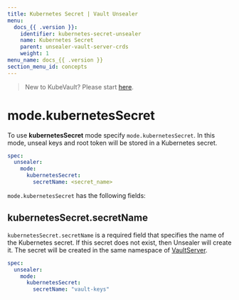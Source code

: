 ```yaml
---
title: Kubernetes Secret | Vault Unsealer
menu:
  docs_{{ .version }}:
    identifier: kubernetes-secret-unsealer
    name: Kubernetes Secret
    parent: unsealer-vault-server-crds
    weight: 1
menu_name: docs_{{ .version }}
section_menu_id: concepts
---
```


> New to KubeVault? Please start [here](/docs/concepts/README.md).

# mode.kubernetesSecret

To use **kubernetesSecret** mode specify `mode.kubernetesSecret`. In this mode, unseal keys and root token will be stored in a Kubernetes secret.

```yaml
spec:
  unsealer:
    mode:
      kubernetesSecret:
        secretName: <secret_name>
```

`mode.kubernetesSecret` has the following fields:

## kubernetesSecret.secretName

`kubernetesSecret.secretName` is a required field that specifies the name of the Kubernetes secret. If this secret does not exist, then Unsealer will create it. The secret will be created in the same namespace of [VaultServer](/docs/concepts/vault-server-crds/vaultserver.md).

```yaml
spec:
  unsealer:
    mode:
      kubernetesSecret:
        secretName: "vault-keys"
```
